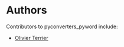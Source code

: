 # Authors

Contributors to pyconverters_pyword include:

+ [Olivier Terrier](mailto:olivier.terrier@kairntech.com)
